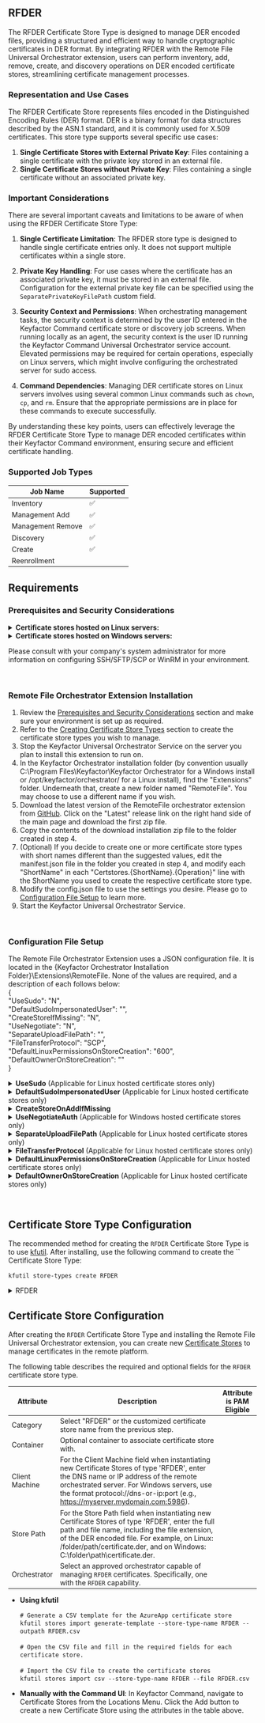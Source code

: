 ## RFDER

The RFDER Certificate Store Type is designed to manage DER encoded files, providing a structured and efficient way to handle cryptographic certificates in DER format. By integrating RFDER with the Remote File Universal Orchestrator extension, users can perform inventory, add, remove, create, and discovery operations on DER encoded certificate stores, streamlining certificate management processes.

### Representation and Use Cases

The RFDER Certificate Store represents files encoded in the Distinguished Encoding Rules (DER) format. DER is a binary format for data structures described by the ASN.1 standard, and it is commonly used for X.509 certificates. This store type supports several specific use cases:

1. **Single Certificate Stores with External Private Key**: Files containing a single certificate with the private key stored in an external file.
2. **Single Certificate Stores without Private Key**: Files containing a single certificate without an associated private key.

### Important Considerations

There are several important caveats and limitations to be aware of when using the RFDER Certificate Store Type:

1. **Single Certificate Limitation**: The RFDER store type is designed to handle single certificate entries only. It does not support multiple certificates within a single store.

2. **Private Key Handling**: For use cases where the certificate has an associated private key, it must be stored in an external file. Configuration for the external private key file can be specified using the `SeparatePrivateKeyFilePath` custom field.

3. **Security Context and Permissions**: When orchestrating management tasks, the security context is determined by the user ID entered in the Keyfactor Command certificate store or discovery job screens. When running locally as an agent, the security context is the user ID running the Keyfactor Command Universal Orchestrator service account. Elevated permissions may be required for certain operations, especially on Linux servers, which might involve configuring the orchestrated server for sudo access.

4. **Command Dependencies**: Managing DER certificate stores on Linux servers involves using several common Linux commands such as `chown`, `cp`, and `rm`. Ensure that the appropriate permissions are in place for these commands to execute successfully.

By understanding these key points, users can effectively leverage the RFDER Certificate Store Type to manage DER encoded certificates within their Keyfactor Command environment, ensuring secure and efficient certificate handling.



### Supported Job Types

| Job Name | Supported |
| -------- | --------- |
| Inventory | ✅ |
| Management Add | ✅ |
| Management Remove | ✅ |
| Discovery | ✅ |
| Create | ✅ |
| Reenrollment |  |

## Requirements

### Prerequisites and Security Considerations

<details>
<summary><b>Certificate stores hosted on Linux servers:</b></summary>

1. The Remote File Orchestrator Extension makes use of a few common Linux commands when managing stores on Linux servers. If the credentials you will be connecting with need elevated access to run these commands or to access the certificate store files these commands operate against, you must set up the user id as a sudoer with no password necessary and set the config.json "UseSudo" value to "Y".  When RemoteFile is using orchestration, managing local or external certificate stores using SSH or WinRM, the security context is determined by the user id entered in the Keyfactor Command certificate store or discovery job screens.  When RemoteFile is running as an agent, managing local stores only, the security context is the user id running the Keyfactor Command Universal Orchestrator service account.  The full list of these commands below:

|Shell Command|Used For|
|---|---|
|echo|Used to append a newline and terminate all commands sent.|
|find|Used by Discovery jobs to locate potential certificate stores on the file system.|
|cp|Used by Inventory and Management Add/Remove jobs to copy the certificate store file to a temporary file (only when an alternate download folder has been configured).|
|chown|Used by the Inventory and Management Add/Remove jobs to set the permissions on the temporary file (only when an alternate download folder has been configured).|
|tee|Used by Management Add/Remove jobs to copy the temporary uploaded certificate file to the certificate store file (only when an alternate upload folder has been configured).|
|rm|Used by Inventory and Management Add/Remove jobs to remove temporary files (only when an alternate upload/download folder has been configured).|
|install|Used by the Management Create Store job when initializing a certificate store file.|
|orapki|Oracle Wallet CLI utility used by Inventory and Management Add/Remove jobs to manipulate an Oracle Wallet certificate store.  Used for the RFORA store type only.|
|gskcapicmd|IBM Key Database CLI utility used by Inventory and Management Add/Remove jobs to manipulate an IBM Key Database certificate store.  Used for the RFKDB store type only.|  

2. When orchestrating management of local or external certificate stores, the Remote File Orchestrator Extension makes use of SFTP and/or SCP to transfer files to and from the orchestrated server.  SFTP/SCP cannot make use of sudo, so all folders containing certificate stores will need to allow SFTP/SCP file transfer for the user assigned to the certificate store/discovery job.  If this is not possible, set the values in the config.json apprpriately to use an alternative upload/download folder that does allow SFTP/SCP file transfer.  If the certificate store/discovery job is configured for local (agent) access, the account running the Keyfactor Universal Orchestrator service must have access to read/write to the certificate store location, OR the config.json file must be set up to use the alternative upload/download file.  

3. SSH Key Authentication: When creating a Keyfactor certificate store for the remote file orchestrator extension, you may supply either a user id and password for the certificate store credentials (directly or through one of Keyfactor Command's PAM integrations), or supply a user id and SSH private key.  Both PKCS#1 (BEGIN RSA PRIVATE KEY) and PKCS#8 (BEGIN PRIVATE KEY) formats are supported for the SSH private key.  If using the normal Keyfactor Command credentials dialog without PAM integration, just copy and paste the full SSH private key into the Password textbox.  SSH Key Authentication is not available when running locally as an agent.

Please reference [Configuration File Setup](#configuration-file-setup) for more information on setting up the config.json file and [Certificate Stores and Discovery Jobs](#certificate-stores-and-discovery-jobs) for more information on the items above.    
</details>  

<details>  
<summary><b>Certificate stores hosted on Windows servers:</b></summary>
1. When orchestrating management of external (and potentially local) certificate stores, the RemoteFile Orchestrator Extension makes use of WinRM to connect to external certificate store servers.  The security context used is the user id entered in the Keyfactor Command certificate store or discovery job screen.  Make sure that WinRM is set up on the orchestrated server and that the WinRM port (by convention, 5585 for HTTP and 5586 for HTTPS) is part of the certificate store path when setting up your certificate stores/discovery jobs.  If running as an agent, managing local certificate stores, local commands are run under the security context of the user account running the Keyfactor Universal Orchestrator Service.  Please reference [Certificate Stores and Discovery Jobs](#certificate-stores-and-discovery-jobs) for more information on creating certificate stores for the RemoteFile Orchestrator Extension.  

</details>

Please consult with your company's system administrator for more information on configuring SSH/SFTP/SCP or WinRM in your environment.

  
&nbsp;

### Remote File Orchestrator Extension Installation
1. Review the [Prerequisites and Security Considerations](#prerequisites-and-security-considerations) section and make sure your environment is set up as required.
2. Refer to the [Creating Certificate Store Types](#creating-certificate-store-types) section to create the certificate store types you wish to manage.
3. Stop the Keyfactor Universal Orchestrator Service on the server you plan to install this extension to run on.
4. In the Keyfactor Orchestrator installation folder (by convention usually C:\Program Files\Keyfactor\Keyfactor Orchestrator for a Windows install or /opt/keyfactor/orchestrator/ for a Linux install), find the "Extensions" folder. Underneath that, create a new folder named "RemoteFile". You may choose to use a different name if you wish.
5. Download the latest version of the RemoteFile orchestrator extension from [GitHub](https://github.com/Keyfactor/remote-file-orchestrator).  Click on the "Latest" release link on the right hand side of the main page and download the first zip file.
6. Copy the contents of the download installation zip file to the folder created in step 4.
7. (Optional) If you decide to create one or more certificate store types with short names different than the suggested values, edit the manifest.json file in the folder you created in step 4, and modify each "ShortName" in each "Certstores.{ShortName}.{Operation}" line with the ShortName you used to create the respective certificate store type.
8. Modify the config.json file to use the settings you desire.  Please go to [Configuration File Setup](#configuration-file-setup) to learn more. 
9. Start the Keyfactor Universal Orchestrator Service.

</details>  

&nbsp;

### Configuration File Setup

The Remote File Orchestrator Extension uses a JSON configuration file.  It is located in the {Keyfactor Orchestrator Installation Folder}\Extensions\RemoteFile.  None of the values are required, and a description of each follows below:  
{  
   "UseSudo": "N",  
   "DefaultSudoImpersonatedUser": "",  
   "CreateStoreIfMissing": "N",  
   "UseNegotiate": "N",  
   "SeparateUploadFilePath": "",  
   "FileTransferProtocol":  "SCP",  
   "DefaultLinuxPermissionsOnStoreCreation": "600",  
   "DefaultOwnerOnStoreCreation": ""  
}  

<details>
<summary><b>UseSudo</b> (Applicable for Linux hosted certificate stores only)</summary>

* Determines whether to prefix Linux command with "sudo". This can be very helpful in ensuring that the user id running commands over an ssh connection uses "least permissions necessary" to process each task. Setting this value to "Y" will prefix all Linux commands with "sudo" with the expectation that the command being executed on the orchestrated Linux server will look in the sudoers file to determine whether the logged in ID has elevated permissions for that specific command. Setting this value to "N" will result in "sudo" not being added to Linux commands.  
* Allowed values - Y/N  
* Default value - N  

</details>  

<details>
<summary><b>DefaultSudoImpersonatedUser</b> (Applicable for Linux hosted certificate stores only)</summary>

* Used in conjunction with UseSudo="Y", this optional setting can be used to set an alternate user id you wish to impersonate with sudo.  If this option does not exist or is set to an empty string, the default user of "root" will be used.  Any user id used here must have permissions to SCP/SFTP files to/from each certificate store location OR the SeparateUploadFilePath (see later in this section) as well as permissions to execute the commands listed in the "Prerequisites and Security Considerations" section above.  This value will be used for all certificate stores managed by this orchestrator extension implementation UNLESS overriden by the SudoImpersonatedUser certificate store type custom field setting described later in the [Creating Certificate Store Types](#creating-certificate-store-types) section.
* Allowed values - Any valid user id that the destination Linux server will recognize
* Default value - blank (root will be used)

</details>

<details>  
<summary><b>CreateStoreOnAddIfMissing</b></summary>

* Determines, during a Management-Add job, if a certificate store should be created if it does not already exist.  If set to "N", and the store referenced in the Management-Add job is not found, the job will return an error with a message stating that the store does not exist.  If set to "Y", the store will be created and the certificate added to the certificate store.
* Allowed values - Y/N  
* Default value - N  

</details>  

<details>  
<summary><b>UseNegotiateAuth</b> (Applicable for Windows hosted certificate stores only)</summary>

* Determines if WinRM should use Negotiate (Y) when connecting to the remote server.
* Allowed values - Y/N  
* Default value - N  

</details>  

<details>  
<summary><b>SeparateUploadFilePath</b> (Applicable for Linux hosted certificate stores only)</summary>

* Set this to the path you wish to use as the location on the orchestrated server to upload/download and later remove temporary work files when processing jobs.  If set to "" or not provided, the location of the certificate store itself will be used.  File transfer is performed using the SCP or SFTP protocols (see the File TransferProtocol setting).
* Allowed values - Any valid, existing Linux path configured to allow SCP/SFTP file upload/download tranfers.
* Default value - blank (actual store path will be used)

</details>

<details>  
<summary><b>FileTransferProtocol</b> (Applicable for Linux hosted certificate stores only)</summary>

* Determines the protocol to use when uploading/downloading files while processing a job.
* Allowed values - SCP, SFTP or Both.  If "Both" is entered, SCP will be attempted first, and if that does not work, SFTP will be tried.
* Default value - SCP. 

</details>

<details>  
<summary><b>DefaultLinuxPermissionsOnStoreCreation</b> (Applicable for Linux hosted certificate stores only)</summary>

* The Linux file permissions that will be set on a new certificate store created via a Management Create job or a Management Add job where CreateStoreOnAddIsMissing is set to "Y".  This value will be used for all certificate stores managed by this orchestrator instance unless overridden by the optional "Linux File Permissions on Store Creation" custom parameter setting on a specific certificate store.  See the [Creating Certificate Store Types](#creating-certificate-store-types) section for more information on creating RemoteFile certificate store types.
* Allowed values - Any 3 digit value from 000-777.
* Default Value - 600.  

</details>

<details>  
<summary><b>DefaultOwnerOnStoreCreation</b> (Applicable for Linux hosted certificate stores only)</summary>

* When a Management job is run to remotely create the physical certificate store on a remote server, by default the file owner and group will be set to the user name associated with the Keyfactor certificate store.  Setting DefaultOwnerOnStoreCreation to an alternative valid Linux user name will set that as the owner/group instead.  If the group and owner need to be different values, use a ":" as a delimitter between the owner and group values, such as ownerId:groupId.  Please make sure that the user associated with the certificate store will have valid permissions to chown the certificate store file to this alernative owner.  The optional "Linux File Owner on Store Creation" custom parameter setting for a specific certificate store can override this value for a specific store.  See the [Creating Certificate Store Types](#creating-certificate-store-types) section for more information on creating RemoteFile certificate store types.
* Allowed values - Any valid user id that the destination Linux server will recognize
* Default Value - blank (the ID associated with the Keyfactor certificate store will be used).  

</details>

&nbsp;



## Certificate Store Type Configuration

The recommended method for creating the `RFDER` Certificate Store Type is to use [kfutil](https://github.com/Keyfactor/kfutil). After installing, use the following command to create the `` Certificate Store Type:

```shell
kfutil store-types create RFDER
```

<details><summary>RFDER</summary>

Create a store type called `RFDER` with the attributes in the tables below:

### Basic Tab
| Attribute | Value | Description |
| --------- | ----- | ----- |
| Name | RFDER | Display name for the store type (may be customized) |
| Short Name | RFDER | Short display name for the store type |
| Capability | RFDER | Store type name orchestrator will register with. Check the box to allow entry of value |
| Supported Job Types (check the box for each) | Add, Discovery, Remove | Job types the extension supports |
| Supports Add | ✅ | Check the box. Indicates that the Store Type supports Management Add |
| Supports Remove | ✅ | Check the box. Indicates that the Store Type supports Management Remove |
| Supports Discovery | ✅ | Check the box. Indicates that the Store Type supports Discovery |
| Supports Reenrollment |  |  Indicates that the Store Type supports Reenrollment |
| Supports Create | ✅ | Check the box. Indicates that the Store Type supports store creation |
| Needs Server | ✅ | Determines if a target server name is required when creating store |
| Blueprint Allowed |  | Determines if store type may be included in an Orchestrator blueprint |
| Uses PowerShell |  | Determines if underlying implementation is PowerShell |
| Requires Store Password | ✅ | Determines if a store password is required when configuring an individual store. |
| Supports Entry Password |  | Determines if an individual entry within a store can have a password. |

The Basic tab should look like this:

![RFDER Basic Tab](../docsource/images/RFDER-basic-store-type-dialog.png)

### Advanced Tab
| Attribute | Value | Description |
| --------- | ----- | ----- |
| Supports Custom Alias | Forbidden | Determines if an individual entry within a store can have a custom Alias. |
| Private Key Handling | Optional | This determines if Keyfactor can send the private key associated with a certificate to the store. Required because IIS certificates without private keys would be invalid. |
| PFX Password Style | Default | 'Default' - PFX password is randomly generated, 'Custom' - PFX password may be specified when the enrollment job is created (Requires the Allow Custom Password application setting to be enabled.) |

The Advanced tab should look like this:

![RFDER Advanced Tab](../docsource/images/RFDER-advanced-store-type-dialog.png)

### Custom Fields Tab
Custom fields operate at the certificate store level and are used to control how the orchestrator connects to the remote target server containing the certificate store to be managed. The following custom fields should be added to the store type:

| Name | Display Name | Type | Default Value/Options | Required | Description |
| ---- | ------------ | ---- | --------------------- | -------- | ----------- |


The Custom Fields tab should look like this:

![RFDER Custom Fields Tab](../docsource/images/RFDER-custom-fields-store-type-dialog.png)



</details>

## Certificate Store Configuration

After creating the `RFDER` Certificate Store Type and installing the Remote File Universal Orchestrator extension, you can create new [Certificate Stores](https://software.keyfactor.com/Core-OnPrem/Current/Content/ReferenceGuide/Certificate%20Stores.htm?Highlight=certificate%20store) to manage certificates in the remote platform.

The following table describes the required and optional fields for the `RFDER` certificate store type.

| Attribute | Description | Attribute is PAM Eligible |
| --------- | ----------- | ------------------------- |
| Category | Select "RFDER" or the customized certificate store name from the previous step. | |
| Container | Optional container to associate certificate store with. | |
| Client Machine | For the Client Machine field when instantiating new Certificate Stores of type 'RFDER', enter the DNS name or IP address of the remote orchestrated server. For Windows servers, use the format protocol://dns-or-ip:port (e.g., https://myserver.mydomain.com:5986). | |
| Store Path | For the Store Path field when instantiating new Certificate Stores of type 'RFDER', enter the full path and file name, including the file extension, of the DER encoded file. For example, on Linux: /folder/path/certificate.der, and on Windows: C:\folder\path\certificate.der. | |
| Orchestrator | Select an approved orchestrator capable of managing `RFDER` certificates. Specifically, one with the `RFDER` capability. | |

* **Using kfutil**

    ```shell
    # Generate a CSV template for the AzureApp certificate store
    kfutil stores import generate-template --store-type-name RFDER --outpath RFDER.csv

    # Open the CSV file and fill in the required fields for each certificate store.

    # Import the CSV file to create the certificate stores
    kfutil stores import csv --store-type-name RFDER --file RFDER.csv
    ```

* **Manually with the Command UI**: In Keyfactor Command, navigate to Certificate Stores from the Locations Menu. Click the Add button to create a new Certificate Store using the attributes in the table above.